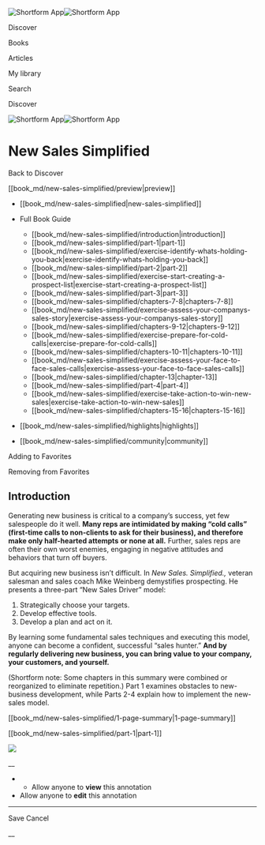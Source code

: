 ![Shortform App](/img/logo.36a2399e.svg)![Shortform App](/img/logo-dark.70c1b072.svg)

Discover

Books

Articles

My library

Search

Discover

![Shortform App](/img/logo.36a2399e.svg)![Shortform App](/img/logo-dark.70c1b072.svg)

# New Sales Simplified

Back to Discover

[[book_md/new-sales-simplified/preview|preview]]

  * [[book_md/new-sales-simplified|new-sales-simplified]]
  * Full Book Guide

    * [[book_md/new-sales-simplified/introduction|introduction]]
    * [[book_md/new-sales-simplified/part-1|part-1]]
    * [[book_md/new-sales-simplified/exercise-identify-whats-holding-you-back|exercise-identify-whats-holding-you-back]]
    * [[book_md/new-sales-simplified/part-2|part-2]]
    * [[book_md/new-sales-simplified/exercise-start-creating-a-prospect-list|exercise-start-creating-a-prospect-list]]
    * [[book_md/new-sales-simplified/part-3|part-3]]
    * [[book_md/new-sales-simplified/chapters-7-8|chapters-7-8]]
    * [[book_md/new-sales-simplified/exercise-assess-your-companys-sales-story|exercise-assess-your-companys-sales-story]]
    * [[book_md/new-sales-simplified/chapters-9-12|chapters-9-12]]
    * [[book_md/new-sales-simplified/exercise-prepare-for-cold-calls|exercise-prepare-for-cold-calls]]
    * [[book_md/new-sales-simplified/chapters-10-11|chapters-10-11]]
    * [[book_md/new-sales-simplified/exercise-assess-your-face-to-face-sales-calls|exercise-assess-your-face-to-face-sales-calls]]
    * [[book_md/new-sales-simplified/chapter-13|chapter-13]]
    * [[book_md/new-sales-simplified/part-4|part-4]]
    * [[book_md/new-sales-simplified/exercise-take-action-to-win-new-sales|exercise-take-action-to-win-new-sales]]
    * [[book_md/new-sales-simplified/chapters-15-16|chapters-15-16]]
  * [[book_md/new-sales-simplified/highlights|highlights]]
  * [[book_md/new-sales-simplified/community|community]]



Adding to Favorites 

Removing from Favorites 

## Introduction

Generating new business is critical to a company’s success, yet few salespeople do it well. **Many reps are intimidated by making “cold calls” (first-time calls to non-clients to ask for their business), and therefore make only half-hearted attempts** **or none at all.** Further, sales reps are often their own worst enemies, engaging in negative attitudes and behaviors that turn off buyers.

But acquiring new business isn’t difficult. In _New Sales. Simplified.,_ veteran salesman and sales coach Mike Weinberg demystifies prospecting. He presents a three-part “New Sales Driver” model:

  1. Strategically choose your targets. 
  2. Develop effective tools. 
  3. Develop a plan and act on it.



By learning some fundamental sales techniques and executing this model, anyone can become a confident, successful “sales hunter.” **And by regularly delivering new business, you can bring value to your company, your customers, and yourself.**

(Shortform note: Some chapters in this summary were combined or reorganized to eliminate repetition.) Part 1 examines obstacles to new-business development, while Parts 2-4 explain how to implement the new-sales model.

[[book_md/new-sales-simplified/1-page-summary|1-page-summary]]

[[book_md/new-sales-simplified/part-1|part-1]]

![](https://bat.bing.com/action/0?ti=56018282&Ver=2&mid=7ddda708-7b6d-489c-8ca6-6f5527d556a5&sid=f30c5e70639211ee87d33f0876d93783&vid=f30c9700639211eeb3a75d830392c94f&vids=0&msclkid=N&pi=0&lg=en-US&sw=800&sh=600&sc=24&nwd=1&tl=Shortform%20%7C%20Book&p=https%3A%2F%2Fwww.shortform.com%2Fapp%2Fbook%2Fnew-sales-simplified%2Fintroduction&r=&lt=367&evt=pageLoad&sv=1&rn=241037)

__

  *   * Allow anyone to **view** this annotation
  * Allow anyone to **edit** this annotation



* * *

Save Cancel

__



